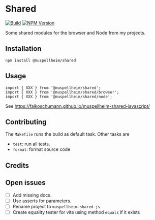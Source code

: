 # Shared

[![Build](https://github.com/falkoschumann/muspellheim-utils-javascript/actions/workflows/build.yml/badge.svg)](https://github.com/falkoschumann/muspellheim-utils-javascript/actions/workflows/build.yml)
[![NPM Version](https://img.shields.io/npm/v/%40muspellheim%2Fshared)](https://www.npmjs.com/package/@muspellheim/shared)

Some shared modules for the browser and Node from my projects.

## Installation

    npm install @muspellheim/shared

## Usage

    import { XXX } from '@muspellheim/shared';
    import { XXX } from '@muspellheim/shared/browser';
    import { XXX } from '@muspellheim/shared/node';

See https://falkoschumann.github.io/muspellheim-shared-javascript/

## Contributing

The `Makefile` runs the build as default task. Other tasks are

-   `test`: run all tests,
-   `format`: format source code

## Credits

## Open issues

-   [ ] Add missing docs.
-   [ ] Use asserts for parameters.
-   [ ] Rename project to `muspellheim-shared-js`
-   [ ] Create equality tester for vite using method `equals` if it exists
